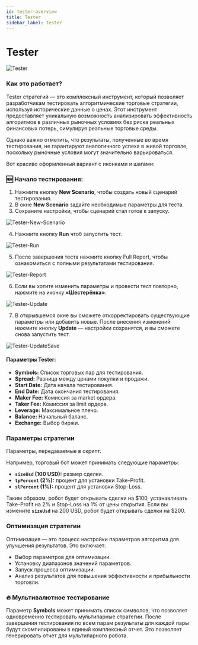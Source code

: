 ```yaml
---
id: tester-overview
title: Tester
sidebar_label: Tester
---
```


# Tester

![Tester](/images/3-Tester.png)

### **Как это работает?**

Tester стратегий — это комплексный инструмент, который позволяет разработчикам тестировать алгоритмические торговые стратегии, используя исторические данные о ценах. Этот инструмент предоставляет уникальную возможность анализировать эффективность алгоритмов в различных рыночных условиях без риска реальных финансовых потерь, симулируя реальные торговые среды.

Однако важно отметить, что результаты, полученные во время тестирования, не гарантируют аналогичного успеха в живой торговле, поскольку рыночные условия могут значительно варьироваться.


Вот красиво оформленный вариант с иконками и шагами:

### 🆕 **Начало тестирования:**
1. Нажмите кнопку **New Scenario**, чтобы создать новый сценарий тестирования.
2. В окне **New Scenario** задайте необходимые параметры для теста.
3. Сохраните настройки, чтобы сценарий стал готов к запуску.

![Tester-New-Scenario](/images/4-Tester-New-Scenario.png)

4. Нажмите кнопку **Run** чтоб запустить тест.

![Tester-Run](/images/4-1-Tester-Run.png)

5. После завершения теста нажмите кнопку Full Report, чтобы ознакомиться с полными результатами тестирования.

![Tester-Report](/images/4-2-Tester-Report.png)

6. Если вы хотите изменить параметры и провести тест повторно, нажмите на иконку **«Шестерёнка»**.

![Tester-Update](/images/4-3-Tester-Update.png)

7. В открывшемся окне вы сможете откорректировать существующие параметры или добавить новые.
   После внесения изменений нажмите кнопку **Update** — настройки сохранятся, и вы сможете снова запустить тест.

![Tester-UpdateSave](/images/4-3-Tester-UpdateS.png)

#### **Параметры Tester:**

* **Symbols:** Список торговых пар для тестирования.
* **Spread:** Разница между ценами покупки и продажи.
* **Start Date:** Дата начала тестирования.
* **End Date:** Дата окончания тестирования.
* **Maker Fee:** Комиссия за market ордера.
* **Taker Fee:** Комиссия за limit ордера.
* **Leverage:** Максимальное плечо.
* **Balance:** Начальный баланс.
* **Exchange:** Выбор биржи.

### **Параметры стратегии**

Параметры, передаваемые в скрипт.

Например, торговый бот может принимать следующие параметры:

* **`sizeUsd` (100 USD):** размер сделки.
* **`tpPercent` (2%):** процент для установки Take-Profit.
* **`slPercent` (1%):** процент для установки Stop-Loss.

Таким образом, робот будет открывать сделки на $100, устанавливать Take-Profit на 2% и Stop-Loss на 1% от цены открытия. Если вы измените **`sizeUsd`** на 200 USD, робот будет открывать сделки на $200.

### **Оптимизация стратегии**

Оптимизация — это процесс настройки параметров алгоритма для улучшения результатов. Это включает:

* Выбор параметров для оптимизации.
* Установку диапазонов значений параметров.
* Запуск процесса оптимизации.
* Анализ результатов для повышения эффективности и прибыльности торговли.

### **🔥 Мультивалютное тестирование**

Параметр **Symbols** может принимать список символов, что позволяет одновременно тестировать мультипарные стратегии. После завершения тестирования по всем парам результаты для каждой пары будут скомпилированы в единый комплексный отчет. Это позволяет генерировать отчет для мультипарного робота.






